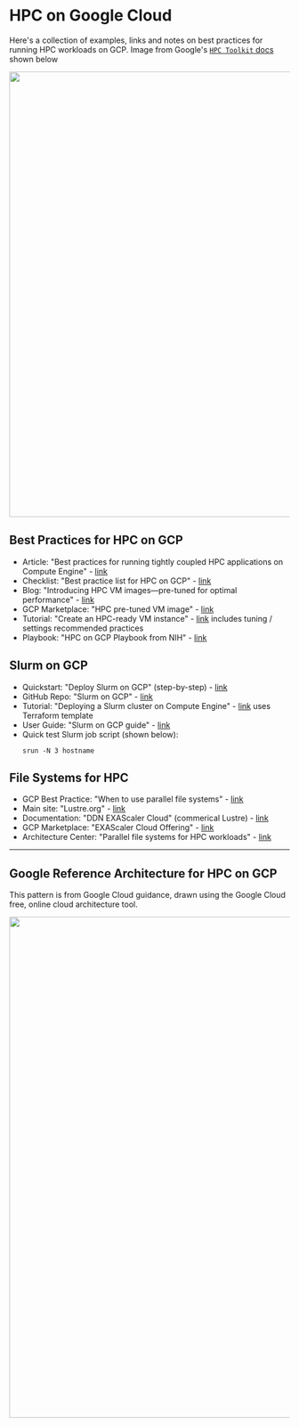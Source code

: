 # HPC on Google Cloud

Here's a collection of examples, links and notes on best practices for running HPC workloads on GCP.  Image from Google's [`HPC Toolkit` docs](https://cloud.google.com/hpc-toolkit/docs/overview) shown below

<img src="https://github.com/lynnlangit/gcp-for-bioinformatics/blob/master/images/hpc-toolkit.png" width=800>

## Best Practices for HPC on GCP

- Article: "Best practices for running tightly coupled HPC applications on Compute Engine" - [link](https://cloud.google.com/architecture/best-practices-for-using-mpi-on-compute-engine)
- Checklist: "Best practice list for HPC on GCP" - [link](https://cloud.google.com/architecture/best-practices-for-using-mpi-on-compute-engine#checklist)
- Blog: "Introducing HPC VM images—pre-tuned for optimal performance" - [link](https://cloud.google.com/blog/topics/hpc/introducing-hpc-vm-images)
- GCP Marketplace: "HPC pre-tuned VM image" - [link](https://console.cloud.google.com/marketplace/product/click-to-deploy-images/hpc-vm-image)
- Tutorial: "Create an HPC-ready VM instance" - [link](https://cloud.google.com/compute/docs/instances/create-hpc-vm) includes tuning / settings recommended practices
- Playbook: "HPC on GCP Playbook from NIH" - [link](https://cloud.nih.gov/resources/guides/science-at-cloud-providers/science-on-gcp/GCPHPCPlaybook.pdf)


## Slurm on GCP

- Quickstart: "Deploy Slurm on GCP" (step-by-step) - [link](https://cloud.google.com/hpc-toolkit/docs/quickstarts/slurm-cluster)
- GitHub Repo: "Slurm on GCP" - [link](https://github.com/SchedMD/slurm-gcp)
- Tutorial: "Deploying a Slurm cluster on Compute Engine" - [link](https://cloud.google.com/architecture/deploying-slurm-cluster-compute-engine) uses Terraform template
- User Guide: "Slurm on GCP guide" - [link](https://docs.google.com/document/d/e/2PACX-1vS0I0IcgVvby98Rdo91nUjd7E9u83oIMCM4arne-9_IdBg6BdV1lBpUcSje_PyHcbAaErC1rY7p4u1g/pub)
- Quick test Slurm job script (shown below):
  ```
  srun -N 3 hostname
  ```

## File Systems for HPC

- GCP Best Practice: "When to use parallel file systems" - [link](https://cloud.google.com/architecture/parallel-file-systems-for-hpc#when_to_use_parallel_file_systems)
- Main site: "Lustre.org" - [link](https://www.lustre.org/)
- Documentation: "DDN EXAScaler Cloud" (commerical Lustre) - [link](https://cloud.google.com/architecture/filers-on-compute-engine#DDN)
- GCP Marketplace: "EXAScaler Cloud Offering" - [link](https://console.cloud.google.com/marketplace/details/ddnstorage/exascaler-cloud)
- Architecture Center: "Parallel file systems for HPC workloads" - [link](https://cloud.google.com/architecture/parallel-file-systems-for-hpc)

----

## Google Reference Architecture for HPC on GCP

This pattern is from Google Cloud guidance, drawn using the Google Cloud free, online cloud architecture tool.

<img src="https://github.com/lynnlangit/gcp-for-bioinformatics/blob/master/images/gcp-hpc-arch.png" width=900>
